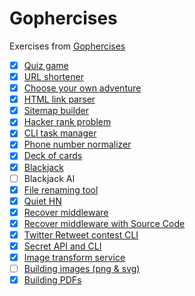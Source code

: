 # Gophercises

Exercises from [Gophercises](https://gophercises.com/)

- [x] [Quiz game](quiz)
- [x] [URL shortener](urlshort)
- [x] [Choose your own adventure](cyoa)
- [x] [HTML link parser](link)
- [x] [Sitemap builder](sitemap)
- [x] [Hacker rank problem](hr1)
- [x] [CLI task manager](task)
- [x] [Phone number normalizer](phone)
- [x] [Deck of cards](deck)
- [x] [Blackjack](blackjack)
- [ ] Blackjack AI
- [x] [File renaming tool](renamer)
- [x] [Quiet HN](quiethn)
- [x] [Recover middleware](recover)
- [x] [Recover middleware with Source Code](recoverchroma)
- [x] [Twitter Retweet contest CLI](twitter)
- [x] [Secret API and CLI](secret)
- [x] [Image transform service](transform)
- [ ] [Building images (png & svg)](image)
- [x] [Building PDFs](pdf)
